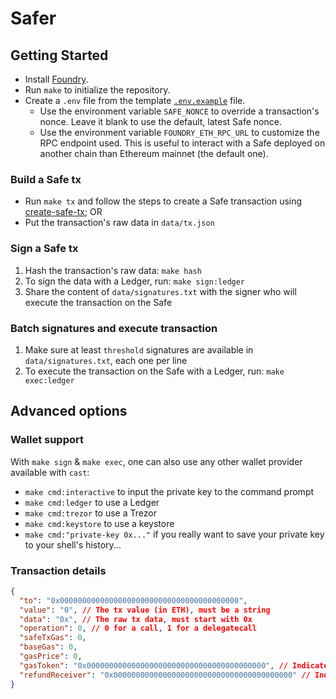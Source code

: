 # Safer

## Getting Started

- Install [Foundry](https://github.com/foundry-rs/foundry).
- Run `make` to initialize the repository.
- Create a `.env` file from the template [`.env.example`](./.env.example) file.
  - Use the environment variable `SAFE_NONCE` to override a transaction's nonce. Leave it blank to use the default, latest Safe nonce.
  - Use the environment variable `FOUNDRY_ETH_RPC_URL` to customize the RPC endpoint used. This is useful to interact with a Safe deployed on another chain than Ethereum mainnet (the default one).

### Build a Safe tx

- Run `make tx` and follow the steps to create a Safe transaction using [create-safe-tx](https://github.com/morpho-labs/create-safe-tx); OR
- Put the transaction's raw data in `data/tx.json`

### Sign a Safe tx

1. Hash the transaction's raw data: `make hash`
2. To sign the data with a Ledger, run: `make sign:ledger`
3. Share the content of `data/signatures.txt` with the signer who will execute the transaction on the Safe

### Batch signatures and execute transaction

1. Make sure at least `threshold` signatures are available in `data/signatures.txt`, each one per line
2. To execute the transaction on the Safe with a Ledger, run: `make exec:ledger`

## Advanced options

### Wallet support

With `make sign` & `make exec`, one can also use any other wallet provider available with `cast`:

- `make cmd:interactive` to input the private key to the command prompt
- `make cmd:ledger` to use a Ledger
- `make cmd:trezor` to use a Trezor
- `make cmd:keystore` to use a keystore
- `make cmd:"private-key 0x..."` if you really want to save your private key to your shell's history...

### Transaction details

```json
{
  "to": "0x0000000000000000000000000000000000000000",
  "value": "0", // The tx value (in ETH), must be a string
  "data": "0x", // The raw tx data, must start with 0x
  "operation": 0, // 0 for a call, 1 for a delegatecall
  "safeTxGas": 0,
  "baseGas": 0,
  "gasPrice": 0,
  "gasToken": "0x0000000000000000000000000000000000000000", // Indicates the tx will consume the chain's default gas token (ETH on mainnet)
  "refundReceiver": "0x0000000000000000000000000000000000000000" // Indicates the tx's refund receiver will be the address executing the tx
}
```
